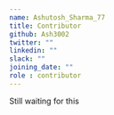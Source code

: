 ```yaml
---
name: Ashutosh_Sharma_77
title: Contributor
github: Ash3002
twitter: ""
linkedin: ""
slack: ""
joining_date: ""
role : contributor
---
```


Still waiting for this
